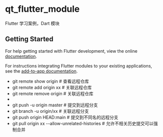 # qt_flutter_module

Flutter 学习案例，Dart 模块

## Getting Started

For help getting started with Flutter development, view the online
[documentation](https://flutter.dev/).

For instructions integrating Flutter modules to your existing applications,
see the [add-to-app documentation](https://flutter.dev/docs/development/add-to-app).


- git remote show origin          # 查看远程仓库
- git remote add origin xx        # 关联远程仓库
- git remote remove origin      # 关联远程仓库
-  
- git push -u origin master      # 提交到远程分支
- git branch -u origin/xx         # 关联远程分支
- git push origin HEAD:main   # 提交到不同名的远程分支
- git pull origin xx --allow-unrelated-histories  # 允许不相关历史提交可以强制合并
